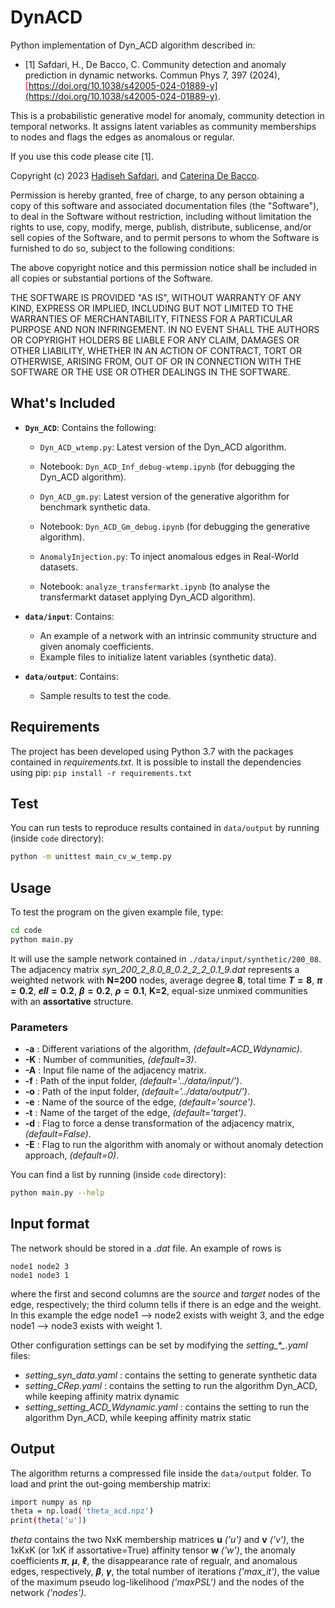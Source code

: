 # DynACD
Python implementation of Dyn_ACD algorithm described in:

- [1] Safdari, H., De Bacco, C. Community detection and anomaly prediction in dynamic networks. Commun Phys 7, 397 (2024), <span style="color:red">[https://doi.org/10.1038/s42005-024-01889-y](https://doi.org/10.1038/s42005-024-01889-y)</span>.


This is a probabilistic generative model for anomaly, community detection in temporal networks. It assigns latent variables as community memberships to nodes and flags the edges as anomalous or regular.  <br>

If you use this code please cite [1].   

Copyright (c) 2023 [Hadiseh Safdari](https://github.com/hds-safdari), and [Caterina De Bacco](http://cdebacco.com).

Permission is hereby granted, free of charge, to any person obtaining a copy of this software and associated documentation files (the "Software"), to deal in the Software without restriction, including without limitation the rights to use, copy, modify, merge, publish, distribute, sublicense, and/or sell copies of the Software, and to permit persons to whom the Software is furnished to do so, subject to the following conditions:

The above copyright notice and this permission notice shall be included in all copies or substantial portions of the Software.


THE SOFTWARE IS PROVIDED "AS IS", WITHOUT WARRANTY OF ANY KIND, EXPRESS OR IMPLIED, INCLUDING BUT NOT LIMITED TO THE WARRANTIES OF MERCHANTABILITY, FITNESS FOR A PARTICULAR PURPOSE AND NON INFRINGEMENT. IN NO EVENT SHALL THE AUTHORS OR COPYRIGHT HOLDERS BE LIABLE FOR ANY CLAIM, DAMAGES OR OTHER LIABILITY, WHETHER IN AN ACTION OF CONTRACT, TORT OR OTHERWISE, ARISING FROM, OUT OF OR IN CONNECTION WITH THE SOFTWARE OR THE USE OR OTHER DEALINGS IN THE SOFTWARE.

## What's Included

- **`Dyn_ACD`**: Contains the following:
  - `Dyn_ACD_wtemp.py`: Latest version of the Dyn_ACD algorithm.
  - Notebook: `Dyn_ACD_Inf_debug-wtemp.ipynb` (for debugging the Dyn_ACD algorithm).
  - `Dyn_ACD_gm.py`: Latest version of the generative algorithm for benchmark synthetic data.
  - Notebook: `Dyn_ACD_Gm_debug.ipynb` (for debugging the generative algorithm).
  - `AnomalyInjection.py`: To inject anomalous edges in Real-World datasets.
  
  - Notebook: `analyze_transfermarkt.ipynb` (to analyse the transfermarkt dataset applying Dyn_ACD algorithm). 
- **`data/input`**: Contains:
  - An example of a network with an intrinsic community structure and given anomaly coefficients.
  - Example files to initialize latent variables (synthetic data).

- **`data/output`**: Contains:
  - Sample results to test the code.
  
  

## Requirements
The project has been developed using Python 3.7 with the packages contained in *requirements.txt*. It is possible to install the dependencies using pip:
`pip install -r requirements.txt`

## Test
You can run tests to reproduce results contained in `data/output` by running (inside `code` directory):  

```bash 
python -m unittest main_cv_w_temp.py
```

## Usage
To test the program on the given example file, type:  

```bash
cd code
python main.py
```

It will use the sample network contained in `./data/input/synthetic/200_08`. The adjacency matrix *syn_200_2_8.0_8_0.2_2_2_0.1_9.dat* represents a  weighted network with **N=$200$** nodes, average degree **$8$**, total time **$T=8$**, **$\pi=0.2$**, **$ell=0.2$**, **$\beta=0.2$**, **$\rho=0.1$**, **K=$2$**,  equal-size unmixed communities with an **assortative** structure. 

### Parameters 
- **-a** : Different variations of the algorithm, *(default=ACD_Wdynamic)*.
- **-K** : Number of communities, *(default=3)*.
- **-A** : Input file name of the adjacency matrix.
- **-f** : Path of the input folder, *(default='../data/input/')*.
- **-o** : Path of the input folder, *(default='../data/output/')*.
- **-e** : Name of the source of the edge, *(default='source')*.
- **-t** : Name of the target of the edge, *(default='target')*.
- **-d** : Flag to force a dense transformation of the adjacency matrix, *(default=False)*.
- **-E** : Flag to run the algorithm with anomaly  or without anomaly detection approach, *(default=0)*.


You can find a list by running (inside `code` directory): 

```bash
python main.py --help
```

## Input format
The network should be stored in a *.dat* file. An example of rows is

`node1 node2 3` <br>
`node1 node3 1`

where the first and second columns are the _source_ and _target_ nodes of the edge, respectively; the third column tells if there is an edge and the weight. In this example the edge node1 --> node2 exists with weight 3, and the edge node1 --> node3 exists with weight 1.

Other configuration settings can be set by modifying the *setting\_\*_.yaml* files: 

- *setting\_syn_data.yaml* : contains the setting to generate synthetic data
- *setting\_CRep.yaml* : contains the setting to run the algorithm Dyn_ACD, while keeping affinity matrix dynamic
- *setting\_setting_ACD_Wdynamic.yaml* : contains the setting to run the algorithm Dyn_ACD, while keeping affinity matrix static

## Output
The algorithm returns a compressed file inside the `data/output` folder. To load and print the out-going membership matrix:

```bash
import numpy as np 
theta = np.load('theta_acd.npz')
print(theta['u'])
```

_theta_ contains the two NxK membership matrices **u** *('u')* and **v** *('v')*, the 1xKxK (or 1xK if assortative=True) affinity tensor **w** *('w')*, the anomaly coefficients **$\pi$**, **$\mu$**,  **$\ell$**, the disappearance rate of regualr, and anomalous edges, respectively,  **$\beta$**, **$\gamma$**, the total number of iterations *('max_it')*, the value of the maximum pseudo log-likelihood *('maxPSL')* and the nodes of the network *('nodes')*.  

<!-- For an example `jupyter notebook` importing the data, see `code/analyse_results.ipynb`. -->

